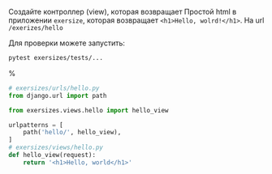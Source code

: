 Создайте контроллер (view), которая возвращает Простой html в приложении `exersize`,
которая возвращает `<h1>Hello, wolrd!</h1>`. На url `/exerizes/hello`

Для проверки можете запустить:
```bash
pytest exersizes/tests/...
```
%
```python
# exersizes/urls/hello.py
from django.url import path

from exersizes.views.hello import hello_view

urlpatterns = [
    path('hello/', hello_view),
]
# exersizes/views/hello.py
def hello_view(request):
    return '<h1>Hello, world</h1>'
```
